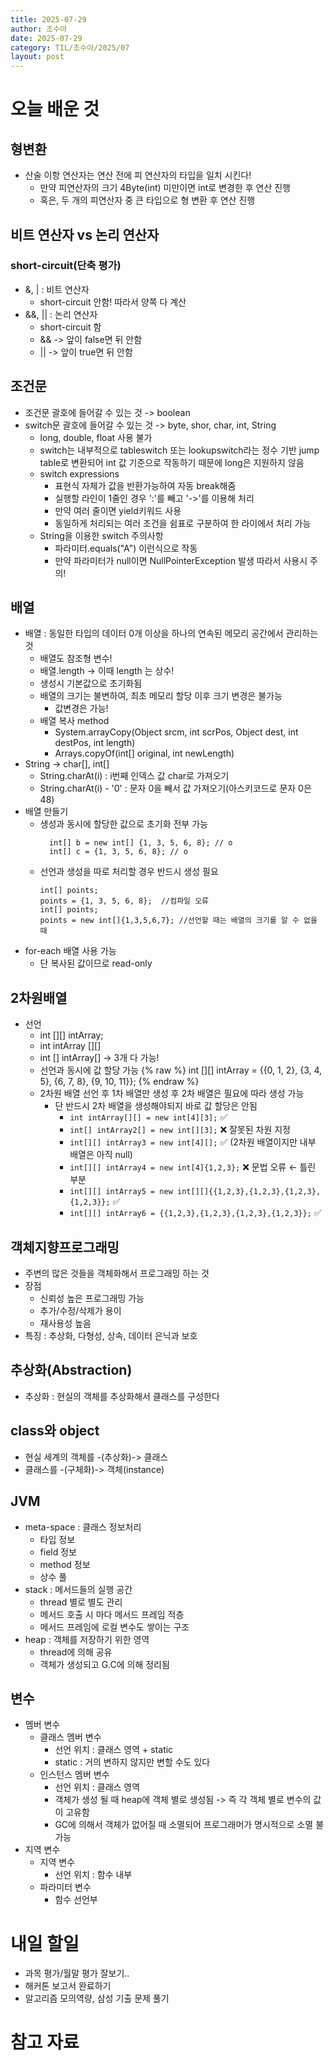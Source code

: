```yaml
---
title: 2025-07-29
author: 조수아
date: 2025-07-29
category: TIL/조수아/2025/07
layout: post
---
```


# 오늘 배운 것
## 형변환
- 산술 이항 연산자는 연산 전에 피 연산자의 타입을 일치 시킨다!
  - 만약 피연산자의 크기 4Byte(int) 미만이면 int로 변경한 후 연산 진행
  - 혹은, 두 개의 피연산자 중 큰 타입으로 형 변환 후 연산 진행
## 비트 연산자 vs 논리 연산자
### short-circuit(단축 평가)
- &, | : 비트 연산자
  - short-circuit 안함! 따라서 양쪽 다 계산
- &&, || : 논리 연산자
  - short-circuit 함
  - && -> 앞이 false면 뒤 안함
  - || -> 앞이 true면 뒤 안함
## 조건문
- 조건문 괄호에 들어갈 수 있는 것 -> boolean
- switch문 괄호에 들어갈 수 있는 것 -> byte, shor, char, int, String
  - long, double, float 사용 불가
  - switch는 내부적으로 tableswitch 또는 lookupswitch라는 정수 기반 jump table로 변환되어 int 값 기준으로 작동하기 때문에 long은 지원하지 않음
  - switch expressions
    - 표현식 자체가 값을 반환가능하여 자동 break해줌
    - 실행할 라인이 1줄인 경우 ':'를 빼고 '->'를 이용해 처리
    - 만약 여러 줄이면 yield키워드 사용
    - 동일하게 처리되는 여러 조건을 쉼표로 구분하여 한 라이에서 처리 가능
  - String을 이용한 switch 주의사항
    - 파라미터.equals("A") 이런식으로 작동
    - 만약 파라미터가 null이면 NullPointerException 발생 따라서 사용시 주의!
## 배열
- 배열 : 동일한 타입의 데이터 0개 이상을 하나의 연속된 메모리 공간에서 관리하는 것
  - 배열도 참조형 변수!
  - 배열.length -> 이때 length 는 상수!
  - 생성시 기본값으로 초기화됨
  - 배열의 크기는 불변하여, 최초 메모리 할당 이후 크기 변경은 불가능
    - 값변경은 가능!
  - 배열 복사 method
    - System.arrayCopy(Object srcm, int scrPos, Object dest, int destPos, int length)
    - Arrays.copyOf(int[] original, int newLength)
- String -> char[], int[]
  - String.charAt(i) : i번째 인덱스 값 char로 가져오기
  - String.charAt(i) - '0' : 문자 0을 빼서 값 가져오기(아스키코드로 문자 0은 48)
- 배열 만들기
  - 생성과 동시에 할당한 값으로 초기화 전부 가능
    ```
      int[] b = new int[] {1, 3, 5, 6, 8}; // o
      int[] c = {1, 3, 5, 6, 8}; // o
    ```
  - 선언과 생성을 따로 처리할 경우 반드시 생성 필요
    ```
    int[] points;
    points = {1, 3, 5, 6, 8};  //컴파일 오류
    int[] points;
    points = new int[]{1,3,5,6,7}; //선언할 때는 배열의 크기를 알 수 없을 때
    ```
- for-each 배열 사용 가능
  - 단 복사된 값이므로 read-only
## 2차원배열
- 선언
  - int [][] intArray;
  - int intArray [][]
  - int [] intArray[]
    -> 3개 다 가능!
  - 선언과 동시에 값 할당 가능
    {% raw %}
    int [][] intArray = {{0, 1, 2}, {3, 4, 5}, {6, 7, 8}, {9, 10, 11}};
    {% endraw %}
  - 2차원 배열 선언 후 1차 배열만 생성 후 2차 배열은 필요에 따라 생성 가능
    - 단 반드시 2차 배열을 생성해야되지 바로 값 할당은 안됨
      - ```int intArray[][] = new int[4][3];``` ✅
      - ```int[] intArray2[] = new int[][3];``` ❌ 잘못된 차원 지정
      - ```int[][] intArray3 = new int[4][];``` ✅ (2차원 배열이지만 내부 배열은 아직 null)
      - ```int[][] intArray4 = new int[4]{1,2,3};``` ❌ 문법 오류 ← 틀린 부분
      - ```int[][] intArray5 = new int[][]{{1,2,3},{1,2,3},{1,2,3},{1,2,3}};``` ✅
      - ```int[][] intArray6 = {{1,2,3},{1,2,3},{1,2,3},{1,2,3}};``` ✅
## 객체지향프로그래밍
- 주변의 많은 것들을 객체화해서 프로그래밍 하는 것
- 장점
  - 신뢰성 높은 프로그래밍 가능
  - 추가/수정/삭제가 용이
  - 재사용성 높음
- 특징 : 추상화, 다형성, 상속, 데이터 은닉과 보호
## 추상화(Abstraction)
- 추상화 : 현실의 객체를 추상화해서 클래스를 구성한다
## class와 object
- 현실 세계의 객체를 -(추상화)-> 클래스
- 클래스를 -(구체화)-> 객체(instance)
## JVM
- meta-space : 클래스 정보처리
  - 타입 정보
  - field 정보
  - method 정보
  - 상수 풀
- stack : 메서드들의 실행 공간
  - thread 별로 별도 관리
  - 메서드 호출 시 마다 메서드 프레임 적층
  - 메서드 프레임에 로컬 변수도 쌓이는 구조
- heap : 객체를 저장하기 위한 영역
  - thread에 의해 공유
  - 객체가 생성되고 G.C에 의해 정리됨
## 변수
- 멤버 변수
  - 클래스 멤버 변수
    - 선언 위치 : 클래스 영역 + static
    - static : 거의 변하지 않지만 변할 수도 있다
  - 인스턴스 멤버 변수
    - 선언 위치 : 클래스 영역
    - 객체가 생성 될 때 heap에 객체 별로 생성됨 -> 즉 각 객체 별로 변수의 값이 고유함
    - GC에 의해서 객체가 없어질 때 소멸되어 프로그래머가 명시적으로 소멸 불가능
- 지역 변수
  - 지역 변수
    - 선언 위치 : 함수 내부
  - 파라미터 변수
    - 함수 선언부

# 내일 할일
- 과목 평가/월말 평가 잘보기..
- 해커톤 보고서 완료하기
- 알고리즘 모의역량, 삼성 기출 문제 풀기
# 참고 자료